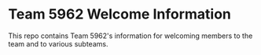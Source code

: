 # Team 5962 Welcome Information

This repo contains Team 5962's information for welcoming members to the team and to various subteams.
